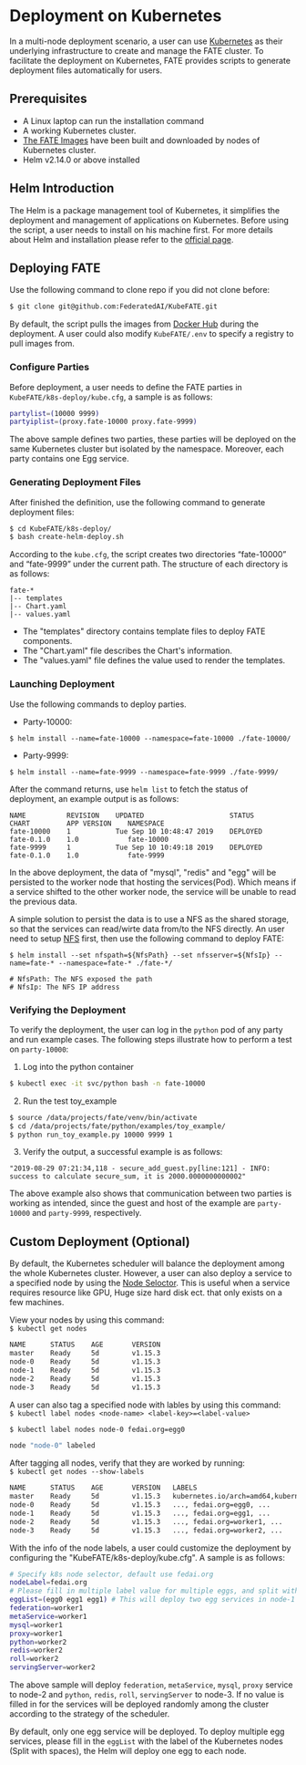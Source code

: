 # Deployment on Kubernetes
In a multi-node deployment scenario, a user can use [Kubernetes](https://kubernetes.io/) as their underlying infrastructure to create and manage the FATE cluster. To facilitate the deployment on Kubernetes, FATE provides scripts to generate deployment files automatically for users.

## Prerequisites
- A Linux laptop can run the installation command
- A working Kubernetes cluster.
- [The FATE Images](https://github.com/FederatedAI/FATE/tree/contributor_1.0_docker/docker-build) have been built and downloaded by nodes of Kubernetes cluster.
- Helm v2.14.0 or above installed

## Helm Introduction
The Helm is a package management tool of Kubernetes, it simplifies the deployment and management of applications on Kubernetes. Before using the script, a user needs to install on his machine first. For more details about Helm and installation please refer to the [official page](https://helm.sh/docs/using_helm/).

## Deploying FATE
Use the following command to clone repo if you did not clone before: 
```bash
$ git clone git@github.com:FederatedAI/KubeFATE.git
```

By default, the script pulls the images from [Docker Hub](https://hub.docker.com/search?q=federatedai&type=image) during the deployment. A user could also modify `KubeFATE/.env` to specify a registry to pull images from.

### Configure Parties
Before deployment, a user needs to define the FATE parties in `KubeFATE/k8s-deploy/kube.cfg`, a sample is as follows:
```bash
partylist=(10000 9999)
partyiplist=(proxy.fate-10000 proxy.fate-9999)
```
The above sample defines two parties, these parties will be deployed on the same Kubernetes cluster but isolated by the namespace. Moreover, each party contains one Egg service.

### Generating Deployment Files
After finished the definition, use the following command to generate deployment files:
```bash
$ cd KubeFATE/k8s-deploy/
$ bash create-helm-deploy.sh
```
According to the `kube.cfg`, the script creates two directories “fate-10000” and “fate-9999” under the current path. The structure of each directory is as follows:
```
fate-*
|-- templates   
|-- Chart.yaml   
|-- values.yaml
```

- The "templates" directory contains template files to deploy FATE components. 
- The "Chart.yaml" file describes the Chart's information.
- The "values.yaml" file defines the value used to render the templates.

### Launching Deployment
Use the following commands to deploy parties.

- Party-10000:
```
$ helm install --name=fate-10000 --namespace=fate-10000 ./fate-10000/ 
```

- Party-9999:
```
$ helm install --name=fate-9999 --namespace=fate-9999 ./fate-9999/ 
```

After the command returns, use `helm list` to fetch the status of deployment, an example output is as follows:
```
NAME          REVISION    UPDATED                     STATUS      CHART         APP VERSION    NAMESPACE 
fate-10000    1           Tue Sep 10 10:48:47 2019    DEPLOYED    fate-0.1.0    1.0            fate-10000
fate-9999     1           Tue Sep 10 10:49:18 2019    DEPLOYED    fate-0.1.0    1.0            fate-9999 
```

In the above deployment, the data of "mysql", "redis" and "egg" will be persisted to the worker node that hosting the services(Pod). Which means if a service shifted to the other worker node, the service will be unable to read the previous data.

A simple solution to persist the data is to use a NFS as the shared storage, so that the services can read/wirte data from/to the NFS directly. An user need to setup [NFS](https://help.ubuntu.com/lts/serverguide/network-file-system.html) first, then use the following command to deploy FATE:
```
$ helm install --set nfspath=${NfsPath} --set nfsserver=${NfsIp} --name=fate-* --namespace=fate-* ./fate-*/

# NfsPath: The NFS exposed the path
# NfsIp: The NFS IP address
```

### Verifying the Deployment
To verify the deployment, the user can log in the `python` pod of any party and run example cases.
The following steps illustrate how to perform a test on `party-10000`:
1. Log into the python container
```bash
$ kubectl exec -it svc/python bash -n fate-10000
```
2. Run the test toy_example
```bash
$ source /data/projects/fate/venv/bin/activate
$ cd /data/projects/fate/python/examples/toy_example/
$ python run_toy_example.py 10000 9999 1
```
3. Verify the output, a successful example is as follows:
```
"2019-08-29 07:21:34,118 - secure_add_guest.py[line:121] - INFO: success to calculate secure_sum, it is 2000.0000000000002"
```
The above example also shows that communication between two parties is working as intended, since the guest and host of the example are `party-10000` and `party-9999`, respectively.

## Custom Deployment (Optional)
By default, the Kubernetes scheduler will balance the deployment among the whole Kubernetes cluster. However, a user can also deploy a service to a specified node by using the [Node Seloctor](https://kubernetes.io/docs/concepts/configuration/assign-pod-node/#nodeselector). This is useful when a service requires resource like GPU, Huge size hard disk ect. that only exists on a few machines.

View your nodes by using this command:  
`$ kubectl get nodes`
```bash
NAME      STATUS    AGE       VERSION
master    Ready     5d        v1.15.3
node-0    Ready     5d        v1.15.3
node-1    Ready     5d        v1.15.3
node-2    Ready     5d        v1.15.3
node-3    Ready     5d        v1.15.3
```

A user can also tag a specified node with lables by using this command:  
`$ kubectl label nodes <node-name> <label-key>=<label-value>`
```bash
$ kubectl label nodes node-0 fedai.org=egg0

node "node-0" labeled
```

After tagging all nodes, verify that they are worked by running:  
`$ kubectl get nodes --show-labels`
```bash
NAME      STATUS    AGE       VERSION   LABELS
master    Ready     5d        v1.15.3   kubernetes.io/arch=amd64,kubernetes.io/hostname=master,kubernetes.io/os=linux,name=master,node-role.kubernetes.io/master=
node-0    Ready     5d        v1.15.3   ..., fedai.org=egg0, ...
node-1    Ready     5d        v1.15.3   ..., fedai.org=egg1, ...
node-2    Ready     5d        v1.15.3   ..., fedai.org=worker1, ...
node-3    Ready     5d        v1.15.3   ..., fedai.org=worker2, ...
```

With the info of the node labels, a user could customize the deployment by configuring the "KubeFATE/k8s-deploy/kube.cfg". A sample is as follows:
```bash
# Specify k8s node selector, default use fedai.org
nodeLabel=fedai.org
# Please fill in multiple label value for multiple eggs, and split with spaces
eggList=(egg0 egg1 egg1) # This will deploy two egg services in node-1 and an egg module in node-0. If you only need one egg service, just fill one value.
federation=worker1
metaService=worker1
mysql=worker1
proxy=worker1
python=worker2
redis=worker2
roll=worker2
servingServer=worker2
```
The above sample will deploy `federation`, `metaService`, `mysql`, `proxy` service to node-2 and `python`, `redis`, `roll`, `servingServer` to node-3. If no value is filled in for the services will be deployed randomly among the cluster according to the strategy of the scheduler.

By default, only one egg service will be deployed. To deploy multiple egg services, please fill in the `eggList` with the label of the Kubernetes nodes (Split with spaces), the Helm will deploy one egg to each node.
